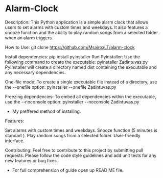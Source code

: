 # Alarm-Clock

Description:
This Python application is a simple alarm clock that allows users to set alarms with custom times and weekdays. It also features a snooze function and the ability to play random songs from a selected folder when an alarm triggers.

How to Use:
git clone https://github.com/MsairoxLT/alarm-clock

Install dependencies:
   pip install pyinstaller
Run PyInstaller: Use the following command to create the executable:
   pyinstaller Zadintuvas.py
PyInstaller will create a directory named dist containing the executable and any necessary dependencies.

One-file mode: To create a single executable file instead of a directory, use the --onefile option:
   pyinstaller --onefile Zadintuvas.py

Freezing dependencies: To embed all dependencies within the executable, use the --noconsole option:
   pyinstaller --noconsole Zadintuvas.py
* My preffered method of installing.

Features:

Set alarms with custom times and weekdays.
Snooze function (5 minutes is standart ).
Play random songs from a selected folder.
User-friendly interface.

Contributing:
Feel free to contribute to this project by submitting pull requests. Please follow the code style guidelines and add unit tests for any new features or bug fixes.

* For full comprehension of guide open up READ ME file.
